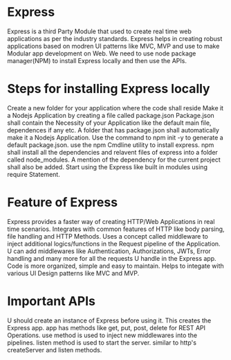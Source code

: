 
# Express
Express is a third Party Module that used to create real time web applications as per the industry standards.
Express helps in creating robust applications based on modren UI patterns like MVC, MVP and use to make Modular app development on Web.
We need to use node package manager(NPM) to install Express locally and then use the APIs.

# Steps for installing Express locally

Create a new folder for your application where the code shall reside
Make it a Nodejs Application by creating a file called package.json
Package.json shall contain the Necessity of your Application like the default main file, dependences if any etc. A folder that has package.json shall automatically make it a Nodejs Application.
Use the command to npm init -y to generate a default package.json.
use the npm Cmdline utility to install express. npm shall install all the dependencies and relavent files of express into a folder called node_modules. A mention of the dependency for the current project shall also be added.
Start using the Express like built in modules using require Statement.

# Feature of Express

Express provides a faster way of creating HTTP/Web Applications in real time scenarios.
Integrates with common features of HTTP like body parsing, file handling and HTTP Methods.
Uses a concept called middleware to inject additional logics/functions in the Request pipeline of the Application.
U can add middlewares like Authentication, Authorizations, JWTs, Error handling and many more for all the requests U handle in the Express app.
Code is more organized, simple and easy to maintain.
Helps to integate with various UI Design patterns like MVC and MVP.

# Important APIs

U should create an instance of Express before using it. This creates the Express app.
app has methods like get, put, post, delete for REST API Operations.
use method is used to inject new middlewares into the pipelines.
listen method is used to start the server. similar to http's createServer and listen methods.